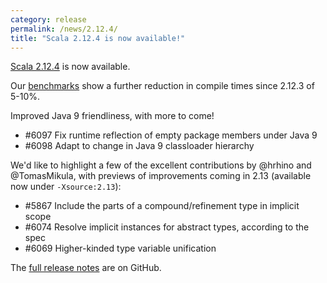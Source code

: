 ```yaml
---
category: release
permalink: /news/2.12.4/
title: "Scala 2.12.4 is now available!"
---
```

[Scala 2.12.4](https://github.com/scala/scala/releases/tag/v2.12.4) is now available.

Our [benchmarks](https://scala-ci.typesafe.com/grafana/dashboard/db/scala-benchmark?var-branch=2.12.x&from=1501580691158&to=1507711932006) show a further reduction in compile times since 2.12.3 of 5-10%.

Improved Java 9 friendliness, with more to come!
  - #6097 Fix runtime reflection of empty package members under Java 9
  - #6098 Adapt to change in Java 9 classloader hierarchy

We'd like to highlight a few of the excellent contributions by @hrhino and @TomasMikula, with previews of improvements coming in 2.13 (available now under `-Xsource:2.13`):
  - #5867 Include the parts of a compound/refinement type in implicit scope
  - #6074 Resolve implicit instances for abstract types, according to the spec
  - #6069 Higher-kinded type variable unification

The [full release notes](https://github.com/scala/scala/releases/tag/v2.12.4) are on GitHub.
